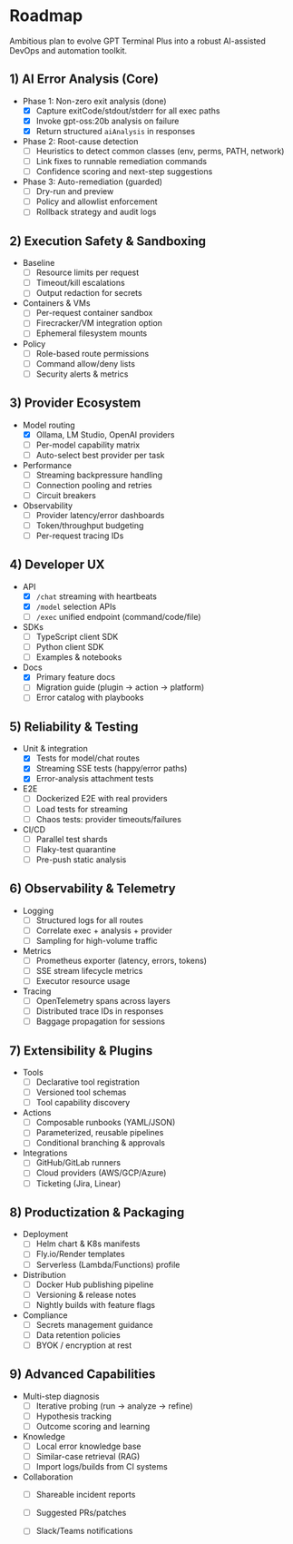 # Roadmap

Ambitious plan to evolve GPT Terminal Plus into a robust AI-assisted DevOps and automation toolkit.

## 1) AI Error Analysis (Core)
- Phase 1: Non-zero exit analysis (done)
  - [x] Capture exitCode/stdout/stderr for all exec paths
  - [x] Invoke gpt-oss:20b analysis on failure
  - [x] Return structured `aiAnalysis` in responses
- Phase 2: Root-cause detection
  - [ ] Heuristics to detect common classes (env, perms, PATH, network)
  - [ ] Link fixes to runnable remediation commands
  - [ ] Confidence scoring and next-step suggestions
- Phase 3: Auto-remediation (guarded)
  - [ ] Dry-run and preview
  - [ ] Policy and allowlist enforcement
  - [ ] Rollback strategy and audit logs

## 2) Execution Safety & Sandboxing
- Baseline
  - [ ] Resource limits per request
  - [ ] Timeout/kill escalations
  - [ ] Output redaction for secrets
- Containers & VMs
  - [ ] Per-request container sandbox
  - [ ] Firecracker/VM integration option
  - [ ] Ephemeral filesystem mounts
- Policy
  - [ ] Role-based route permissions
  - [ ] Command allow/deny lists
  - [ ] Security alerts & metrics

## 3) Provider Ecosystem
- Model routing
  - [x] Ollama, LM Studio, OpenAI providers
  - [ ] Per-model capability matrix
  - [ ] Auto-select best provider per task
- Performance
  - [ ] Streaming backpressure handling
  - [ ] Connection pooling and retries
  - [ ] Circuit breakers
- Observability
  - [ ] Provider latency/error dashboards
  - [ ] Token/throughput budgeting
  - [ ] Per-request tracing IDs

## 4) Developer UX
- API
  - [x] `/chat` streaming with heartbeats
  - [x] `/model` selection APIs
  - [ ] `/exec` unified endpoint (command/code/file)
- SDKs
  - [ ] TypeScript client SDK
  - [ ] Python client SDK
  - [ ] Examples & notebooks
- Docs
  - [x] Primary feature docs
  - [ ] Migration guide (plugin -> action -> platform)
  - [ ] Error catalog with playbooks

## 5) Reliability & Testing
- Unit & integration
  - [x] Tests for model/chat routes
  - [x] Streaming SSE tests (happy/error paths)
  - [x] Error-analysis attachment tests
- E2E
  - [ ] Dockerized E2E with real providers
  - [ ] Load tests for streaming
  - [ ] Chaos tests: provider timeouts/failures
- CI/CD
  - [ ] Parallel test shards
  - [ ] Flaky-test quarantine
  - [ ] Pre-push static analysis

## 6) Observability & Telemetry
- Logging
  - [ ] Structured logs for all routes
  - [ ] Correlate exec + analysis + provider
  - [ ] Sampling for high-volume traffic
- Metrics
  - [ ] Prometheus exporter (latency, errors, tokens)
  - [ ] SSE stream lifecycle metrics
  - [ ] Executor resource usage
- Tracing
  - [ ] OpenTelemetry spans across layers
  - [ ] Distributed trace IDs in responses
  - [ ] Baggage propagation for sessions

## 7) Extensibility & Plugins
- Tools
  - [ ] Declarative tool registration
  - [ ] Versioned tool schemas
  - [ ] Tool capability discovery
- Actions
  - [ ] Composable runbooks (YAML/JSON)
  - [ ] Parameterized, reusable pipelines
  - [ ] Conditional branching & approvals
- Integrations
  - [ ] GitHub/GitLab runners
  - [ ] Cloud providers (AWS/GCP/Azure)
  - [ ] Ticketing (Jira, Linear)

## 8) Productization & Packaging
- Deployment
  - [ ] Helm chart & K8s manifests
  - [ ] Fly.io/Render templates
  - [ ] Serverless (Lambda/Functions) profile
- Distribution
  - [ ] Docker Hub publishing pipeline
  - [ ] Versioning & release notes
  - [ ] Nightly builds with feature flags
- Compliance
  - [ ] Secrets management guidance
  - [ ] Data retention policies
  - [ ] BYOK / encryption at rest

## 9) Advanced Capabilities
- Multi-step diagnosis
  - [ ] Iterative probing (run -> analyze -> refine)
  - [ ] Hypothesis tracking
  - [ ] Outcome scoring and learning
- Knowledge
  - [ ] Local error knowledge base
  - [ ] Similar-case retrieval (RAG)
  - [ ] Import logs/builds from CI systems
- Collaboration
  - [ ] Shareable incident reports
  - [ ] Suggested PRs/patches
  - [ ] Slack/Teams notifications

